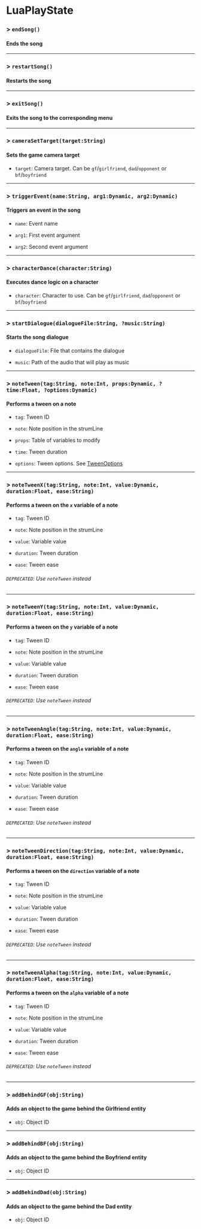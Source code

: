 # LuaPlayState

### > `endSong()`

#### Ends the song 

---

### > `restartSong()`

#### Restarts the song 

---

### > `exitSong()`

#### Exits the song to the corresponding menu 

---

### > `cameraSetTarget(target:String)`

#### Sets the game camera target 

- `target`: Camera target. Can be `gf`/`girlfriend`, `dad`/`opponent` or `bf`/`boyfriend` 

---

### > `triggerEvent(name:String, arg1:Dynamic, arg2:Dynamic)`

#### Triggers an event in the song 

- `name`: Event name 

- `arg1`: First event argument 

- `arg2`: Second event argument 

---

### > `characterDance(character:String)`

#### Executes dance logic on a character 

- `character`: Character to use. Can be `gf`/`girlfriend`, `dad`/`opponent` or `bf`/`boyfriend` 

---

### > `startDialogue(dialogueFile:String, ?music:String)`

#### Starts the song dialogue 

- `dialogueFile`: File that contains the dialogue 

- `music`: Path of the audio that will play as music 

---

### > `noteTween(tag:String, note:Int, props:Dynamic, ?time:Float, ?options:Dynamic)`

#### Performs a tween on a note 

- `tag`: Tween ID 

- `note`: Note position in the strumLine 

- `props`: Table of variables to modify 

- `time`: Tween duration 

- `options`: Tween options. See [TweenOptions](https://api.haxeflixel.com/flixel/tweens/TweenOptions.html) 

---

### > `noteTweenX(tag:String, note:Int, value:Dynamic, duration:Float, ease:String)`

#### Performs a tween on the `x` variable of a note 

- `tag`: Tween ID 

- `note`: Note position in the strumLine 

- `value`: Variable value 

- `duration`: Tween duration 

- `ease`: Tween ease 

###### `DEPRECATED`: Use `noteTween` instead 

---

### > `noteTweenY(tag:String, note:Int, value:Dynamic, duration:Float, ease:String)`

#### Performs a tween on the `y` variable of a note 

- `tag`: Tween ID 

- `note`: Note position in the strumLine 

- `value`: Variable value 

- `duration`: Tween duration 

- `ease`: Tween ease 

###### `DEPRECATED`: Use `noteTween` instead 

---

### > `noteTweenAngle(tag:String, note:Int, value:Dynamic, duration:Float, ease:String)`

#### Performs a tween on the `angle` variable of a note 

- `tag`: Tween ID 

- `note`: Note position in the strumLine 

- `value`: Variable value 

- `duration`: Tween duration 

- `ease`: Tween ease 

###### `DEPRECATED`: Use `noteTween` instead 

---

### > `noteTweenDirection(tag:String, note:Int, value:Dynamic, duration:Float, ease:String)`

#### Performs a tween on the `direction` variable of a note 

- `tag`: Tween ID 

- `note`: Note position in the strumLine 

- `value`: Variable value 

- `duration`: Tween duration 

- `ease`: Tween ease 

###### `DEPRECATED`: Use `noteTween` instead 

---

### > `noteTweenAlpha(tag:String, note:Int, value:Dynamic, duration:Float, ease:String)`

#### Performs a tween on the `alpha` variable of a note 

- `tag`: Tween ID 

- `note`: Note position in the strumLine 

- `value`: Variable value 

- `duration`: Tween duration 

- `ease`: Tween ease 

###### `DEPRECATED`: Use `noteTween` instead 

---

### > `addBehindGF(obj:String)`

#### Adds an object to the game behind the Girlfriend entity 

- `obj`: Object ID 

---

### > `addBehindBF(obj:String)`

#### Adds an object to the game behind the Boyfriend entity 

- `obj`: Object ID 

---

### > `addBehindDad(obj:String)`

#### Adds an object to the game behind the Dad entity 

- `obj`: Object ID 

